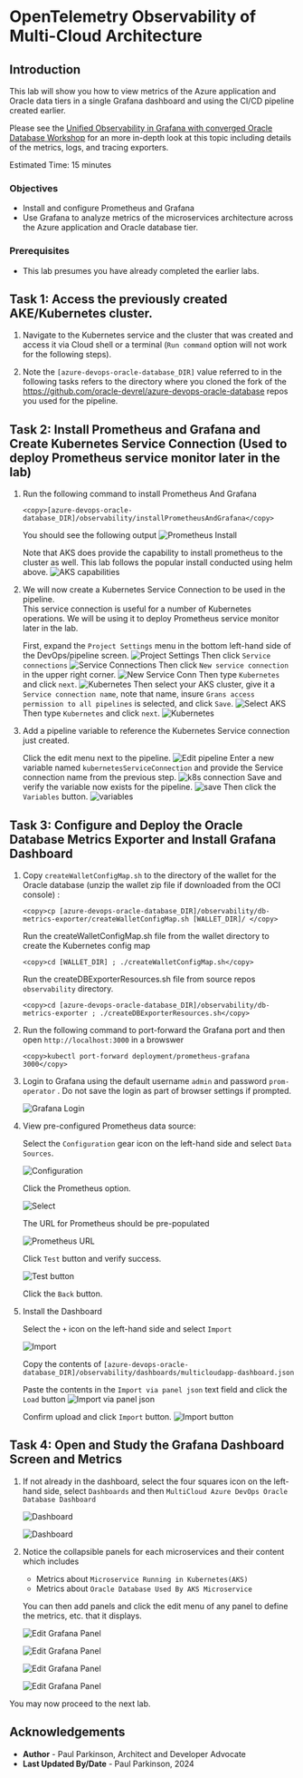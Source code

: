 # OpenTelemetry Observability of Multi-Cloud Architecture

## Introduction

This lab will show you how to view metrics of the Azure application and Oracle data tiers in a single Grafana dashboard and using the CI/CD pipeline created earlier.

Please see the  [Unified Observability in Grafana with converged Oracle Database Workshop](http://bit.ly/unifiedobservability)
for an more in-depth look at this topic including details of the metrics, logs, and tracing exporters.

Estimated Time: 15 minutes

### Objectives

* Install and configure Prometheus and Grafana
* Use Grafana to analyze metrics of the microservices architecture across the Azure application and Oracle database tier.

### Prerequisites

- This lab presumes you have already completed the earlier labs.

## Task 1: Access the previously created AKE/Kubernetes cluster.

   1. Navigate to the Kubernetes service and the cluster that was created and access it via Cloud shell or a terminal (`Run command` option will not work for the following steps).

   2. Note the `[azure-devops-oracle-database_DIR]` value referred to in the following tasks refers to the directory where you cloned the fork of the https://github.com/oracle-devrel/azure-devops-oracle-database repos you used for the pipeline.

## Task 2: Install Prometheus and Grafana and Create Kubernetes Service Connection (Used to deploy Prometheus service monitor later in the lab)

   1. Run the following command to install Prometheus And Grafana

      ```
      <copy>[azure-devops-oracle-database_DIR]/observability/installPrometheusAndGrafana</copy>
      ```

      You should see the following output
      ![Prometheus Install](images/prometheusstackinstalloutput.png " ")
 
      Note that AKS does provide the capability to install prometheus to the cluster as well.  This lab follows the popular install conducted using helm above.
      ![AKS capabilities](images/aks-capabilities-prometheus.png " ")

   2. We will now create a Kubernetes Service Connection to be used in the pipeline.  
      This service connection is useful for a number of Kubernetes operations. We will be using it to deploy Prometheus service monitor later in the lab.
       
      First, expand the `Project Settings` menu in the bottom left-hand side of the DevOps/pipeline screen.
      ![Project Settings](images/pipelineprojectsettings.png " ")
      Then click `Service connections`
      ![Service Connections](images/serviceconnectionsmenu.png " ")
      Then click `New service connection` in the upper right corner.
      ![New Service Conn](images/newserviceconnectionbutton.png " ")
      Then type `Kubernetes` and click `next`.
      ![Kubernetes](images/newconnkubernetes.png " ")
      Then select your AKS cluster, give it a `Service connection name`, note that name, insure `Grans access permission to all pipelines` is selected, and click `Save`.
      ![Select AKS](images/selectk8sandgivename.png " ")
      Then type `Kubernetes` and click `next`.
      ![Kubernetes](images/newconnkubernetes.png " ")


   3. Add a pipeline variable to reference the Kubernetes Service connection just created.  

      Click the edit menu next to the pipeline.
      ![Edit pipeline](images/clickeditpipeline.png " ")
      Enter a new variable named `kubernetesServiceConnection` and provide the Service connection name from the previous step.
      ![k8s connection](images/kubernetesserviceconnectionvariable.png " ")
      Save and verify the variable now exists for the pipeline.
      ![save](images/verifyk8sconnvariable.png " ")
      Then click the `Variables` button.
      ![variables](images/variablesbutton.png " ")

## Task 3: Configure and Deploy the Oracle Database Metrics Exporter and Install Grafana Dashboard

   1. Copy `createWalletConfigMap.sh` to the directory of the wallet for the Oracle database (unzip the wallet zip file if downloaded from the OCI console)  :

      ```
      <copy>cp [azure-devops-oracle-database_DIR]/observability/db-metrics-exporter/createWalletConfigMap.sh [WALLET_DIR]/ </copy>
      ```

      Run the createWalletConfigMap.sh file from the wallet directory to create the Kubernetes config map

      ```
      <copy>cd [WALLET_DIR] ; ./createWalletConfigMap.sh</copy>
      ```

      Run the createDBExporterResources.sh file from source repos `observability` directory.

      ```
      <copy>cd [azure-devops-oracle-database_DIR]/observability/db-metrics-exporter ; ./createDBExporterResources.sh</copy>
      ```

   2. Run the following command to port-forward the Grafana port and then open `http://localhost:3000` in a browswer
      ```
      <copy>kubectl port-forward deployment/prometheus-grafana 3000</copy>
      ```

   3. Login to Grafana using the default username `admin` and password `prom-operator` . Do not save the login as part of browser settings if prompted.

      ![Grafana Login](images/grafana_login_screen.png " ")

   4. View pre-configured Prometheus data source:

      Select the `Configuration` gear icon on the left-hand side and select `Data Sources`.

      ![Configuration](images/configurationdatasourcesidemenu.png " ")

      Click the Prometheus option.

      ![Select](images/selectprometheusdatasource.png " ")

      The URL for Prometheus should be pre-populated

      ![Prometheus URL](images/prometheusdatasourceurl.png " ")

      Click `Test` button and verify success.

      ![Test button](images/saveandtestdatasourceisworking.png " ")

      Click the `Back` button.

   5. Install the  Dashboard

      Select the `+` icon on the left-hand side and select `Import`

      ![Import](images/importmenu.png " ")

       Copy the contents of `[azure-devops-oracle-database_DIR]/observability/dashboards/multicloudapp-dashboard.json`

       Paste the contents in the `Import via panel json` text field and click the `Load` button
       ![Import via panel json](images/jsondashupload.png " ")

       Confirm upload and click `Import` button.
       ![Import button](images/confirmdashimported.png " ")

## Task 4: Open and Study the Grafana Dashboard Screen and Metrics

   1. If not already in the dashboard, select the four squares icon on the left-hand side, select `Dashboards` and then `MultiCloud Azure DevOps Oracle Database Dashboard`

      ![Dashboard](images/dashboardsidemenu.png " ")

      ![Dashboard](images/multiclouddashboard.png " ")

   3. Notice the collapsible panels for each microservices and their content which includes
       - Metrics about `Microservice Running in Kubernetes(AKS)`
       - Metrics about `Oracle Database Used By AKS Microservice`

      You can then add panels and click the edit menu of any panel to define the metrics, etc. that it displays.

      ![Edit Grafana Panel](images/editgrafanapanel.png " ")

      ![Edit Grafana Panel](images/editgrafanapanel1.png " ")

      ![Edit Grafana Panel](images/editgrafanapanel2.png " ")

      ![Edit Grafana Panel](images/editgrafanapanel3.png " ")


You may now proceed to the next lab.

## Acknowledgements
* **Author** - Paul Parkinson, Architect and Developer Advocate
* **Last Updated By/Date** - Paul Parkinson, 2024

